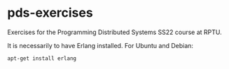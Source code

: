 # pds-exercises
Exercises for the Programming Distributed Systems SS22 course at RPTU.

It is necessarily to have Erlang installed. For Ubuntu and Debian:
```
apt-get install erlang
```




